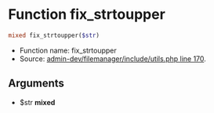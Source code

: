 Function fix_strtoupper
===========================





```php
mixed fix_strtoupper($str)
```

* Function name: fix_strtoupper
* Source: [admin-dev/filemanager/include/utils.php line 170](https://github.com/PrestaShop/PrestaShop/blob/1.6.0.6/admin-dev/filemanager/include/utils.php#L170).

Arguments
---------

* $str **mixed**


